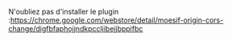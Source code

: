 N'oubliez pas d'installer le plugin :https://chrome.google.com/webstore/detail/moesif-origin-cors-change/digfbfaphojjndkpccljibejjbppifbc
